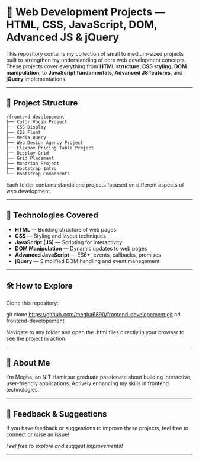 # 🌟 Web Development Projects — HTML, CSS, JavaScript, DOM, Advanced JS & jQuery

This repository contains my collection of small to medium-sized projects built to strengthen my understanding of core web development concepts. These projects cover everything from **HTML structure, CSS styling, DOM manipulation**, to **JavaScript fundamentals, Advanced JS features**, and **jQuery** implementations.

---

## 📂 Project Structure

```
/frontend-developement
├── Color Vocab Project
├── CSS Display
├── CSS Float
├── Media Query
├── Web Design Agency Project
├── Flexbox Pricing Table Project
├── Display Grid
├── Grid Placement
├── Mondrian Project
├── Bootstrap Intro
└── Bootstrap Components
```

Each folder contains standalone projects focused on different aspects of web development.

---

## 🚀 Technologies Covered

- **HTML** — Building structure of web pages  
- **CSS** — Styling and layout techniques  
- **JavaScript (JS)** — Scripting for interactivity  
- **DOM Manipulation** — Dynamic updates to web pages  
- **Advanced JavaScript** — ES6+, events, callbacks, promises  
- **jQuery** — Simplified DOM handling and event management  

---

## 🛠 How to Explore

Clone this repository:

git clone https://github.com/megha6890/frontend-developement.git
cd frontend-developement

Navigate to any folder and open the .html files directly in your browser to see the project in action.

---

## 📌 About Me

I'm Megha, an NIT Hamirpur graduate passionate about building interactive, user-friendly applications. Actively enhancing my skills in frontend technologies.

---

## 🤝 Feedback & Suggestions
If you have feedback or suggestions to improve these projects, feel free to connect or raise an issue!

*Feel free to explore and suggest improvements!*

---

